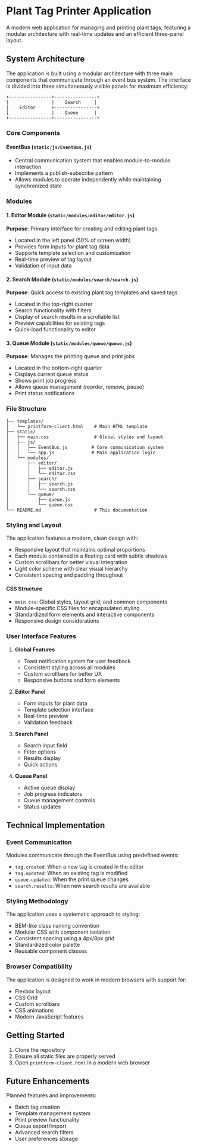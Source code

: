 # Plant Tag Printer Application

A modern web application for managing and printing plant tags, featuring a modular architecture with real-time updates and an efficient three-panel layout.

## System Architecture

The application is built using a modular architecture with three main components that communicate through an event bus system. The interface is divided into three simultaneously visible panels for maximum efficiency:

```
+----------------+----------------+
|                |    Search     |
|    Editor      +----------------+
|                |    Queue      |
+----------------+----------------+
```

### Core Components

#### EventBus (`static/js/EventBus.js`)
- Central communication system that enables module-to-module interaction
- Implements a publish-subscribe pattern
- Allows modules to operate independently while maintaining synchronized state

### Modules

#### 1. Editor Module (`static/modules/editor/editor.js`)
**Purpose**: Primary interface for creating and editing plant tags
- Located in the left panel (50% of screen width)
- Provides form inputs for plant tag data
- Supports template selection and customization
- Real-time preview of tag layout
- Validation of input data

#### 2. Search Module (`static/modules/search/search.js`)
**Purpose**: Quick access to existing plant tag templates and saved tags
- Located in the top-right quarter
- Search functionality with filters
- Display of search results in a scrollable list
- Preview capabilities for existing tags
- Quick-load functionality to editor

#### 3. Queue Module (`static/modules/queue/queue.js`)
**Purpose**: Manages the printing queue and print jobs
- Located in the bottom-right quarter
- Displays current queue status
- Shows print job progress
- Allows queue management (reorder, remove, pause)
- Print status notifications

### File Structure

```
├── templates/
│   └── printform-client.html    # Main HTML template
├── static/
│   ├── main.css                 # Global styles and layout
│   ├── js/
│   │   ├── EventBus.js         # Core communication system
│   │   └── app.js              # Main application logic
│   └── modules/
│       ├── editor/
│       │   ├── editor.js
│       │   └── editor.css
│       ├── search/
│       │   ├── search.js
│       │   └── search.css
│       └── queue/
│           ├── queue.js
│           └── queue.css
└── README.md                    # This documentation
```

### Styling and Layout

The application features a modern, clean design with:
- Responsive layout that maintains optimal proportions
- Each module contained in a floating card with subtle shadows
- Custom scrollbars for better visual integration
- Light color scheme with clear visual hierarchy
- Consistent spacing and padding throughout

#### CSS Structure
- `main.css`: Global styles, layout grid, and common components
- Module-specific CSS files for encapsulated styling
- Standardized form elements and interactive components
- Responsive design considerations

### User Interface Features

1. **Global Features**
   - Toast notification system for user feedback
   - Consistent styling across all modules
   - Custom scrollbars for better UX
   - Responsive buttons and form elements

2. **Editor Panel**
   - Form inputs for plant data
   - Template selection interface
   - Real-time preview
   - Validation feedback

3. **Search Panel**
   - Search input field
   - Filter options
   - Results display
   - Quick actions

4. **Queue Panel**
   - Active queue display
   - Job progress indicators
   - Queue management controls
   - Status updates

## Technical Implementation

### Event Communication

Modules communicate through the EventBus using predefined events:
- `tag.created`: When a new tag is created in the editor
- `tag.updated`: When an existing tag is modified
- `queue.updated`: When the print queue changes
- `search.results`: When new search results are available

### Styling Methodology

The application uses a systematic approach to styling:
- BEM-like class naming convention
- Modular CSS with component isolation
- Consistent spacing using a 4px/8px grid
- Standardized color palette
- Reusable component classes

### Browser Compatibility

The application is designed to work in modern browsers with support for:
- Flexbox layout
- CSS Grid
- Custom scrollbars
- CSS animations
- Modern JavaScript features

## Getting Started

1. Clone the repository
2. Ensure all static files are properly served
3. Open `printform-client.html` in a modern web browser

## Future Enhancements

Planned features and improvements:
- Batch tag creation
- Template management system
- Print preview functionality
- Queue export/import
- Advanced search filters
- User preferences storage 